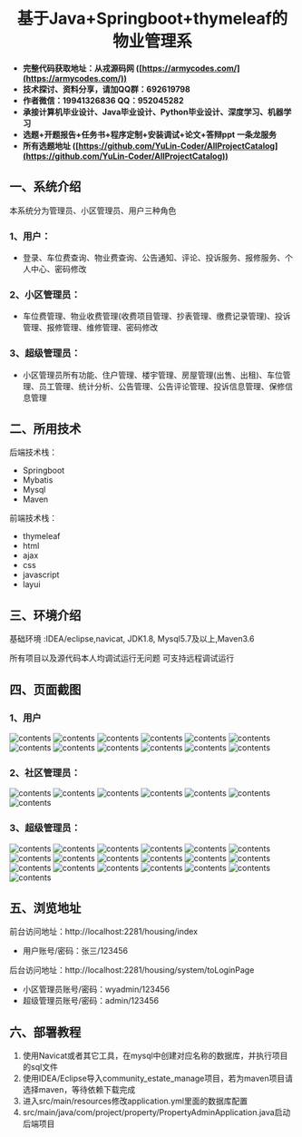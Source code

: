 <p><h1 align="center">基于Java+Springboot+thymeleaf的物业管理系</h1></p>

- <b>完整代码获取地址：从戎源码网 ([https://armycodes.com/](https://armycodes.com/))</b>
- <b>技术探讨、资料分享，请加QQ群：692619798</b> 
- <b>作者微信：19941326836  QQ：952045282</b> 
- <b>承接计算机毕业设计、Java毕业设计、Python毕业设计、深度学习、机器学习</b>
- <b>选题+开题报告+任务书+程序定制+安装调试+论文+答辩ppt 一条龙服务</b>
- <b>所有选题地址 ([https://github.com/YuLin-Coder/AllProjectCatalog](https://github.com/YuLin-Coder/AllProjectCatalog)) </b>

## 一、系统介绍
本系统分为管理员、小区管理员、用户三种角色

### 1、用户：
- 登录、车位费查询、物业费查询、公告通知、评论、投诉服务、报修服务、个人中心、密码修改
### 2、小区管理员：
- 车位费管理、物业收费管理(收费项目管理、抄表管理、缴费记录管理)、投诉管理、报修管理、维修管理、密码修改
### 3、超级管理员：
- 小区管理员所有功能、住户管理、楼宇管理、房屋管理(出售、出租)、车位管理、员工管理、统计分析、公告管理、公告评论管理、投诉信息管理、保修信息管理

## 二、所用技术

后端技术栈：

- Springboot
- Mybatis
- Mysql
- Maven

前端技术栈：

- thymeleaf 
- html
- ajax 
- css
- javascript
- layui

## 三、环境介绍

基础环境 :IDEA/eclipse,navicat, JDK1.8, Mysql5.7及以上,Maven3.6

所有项目以及源代码本人均调试运行无问题 可支持远程调试运行

## 四、页面截图
### 1、用户
![contents](./picture/picture1.png)
![contents](./picture/picture2.png)
![contents](./picture/picture0.png)
![contents](./picture/picture3.png)
![contents](./picture/picture4.png)
![contents](./picture/picture5.png)
![contents](./picture/picture6.png)
![contents](./picture/picture7.png)
![contents](./picture/picture8.png)
![contents](./picture/picture9.png)
![contents](./picture/picture10.png)
![contents](./picture/picture11.png)

### 2、社区管理员：
![contents](./picture/picture13.png)
![contents](./picture/picture14.png)
![contents](./picture/picture15.png)
![contents](./picture/picture16.png)
![contents](./picture/picture17.png)
![contents](./picture/picture18.png)
![contents](./picture/picture19.png)

### 3、超级管理员：
![contents](./picture/picture20.png)
![contents](./picture/picture21.png)
![contents](./picture/picture22.png)
![contents](./picture/picture23.png)
![contents](./picture/picture24.png)
![contents](./picture/picture25.png)
![contents](./picture/picture26.png)
![contents](./picture/picture27.png)
![contents](./picture/picture28.png)
![contents](./picture/picture29.png)
![contents](./picture/picture30.png)
![contents](./picture/picture31.png)
![contents](./picture/picture32.png)
![contents](./picture/picture33.png)
![contents](./picture/picture34.png)
![contents](./picture/picture35.png)
![contents](./picture/picture36.png)
![contents](./picture/picture37.png)
![contents](./picture/picture38.png)

## 五、浏览地址

前台访问地址：http://localhost:2281/housing/index
- 用户账号/密码：张三/123456

后台访问地址：http://localhost:2281/housing/system/toLoginPage
- 小区管理员账号/密码：wyadmin/123456
- 超级管理员账号/密码：admin/123456

## 六、部署教程
1. 使用Navicat或者其它工具，在mysql中创建对应名称的数据库，并执行项目的sql文件
2. 使用IDEA/Eclipse导入community_estate_manage项目，若为maven项目请选择maven，等待依赖下载完成
3. 进入src/main/resources修改application.yml里面的数据库配置
4. src/main/java/com/project/property/PropertyAdminApplication.java启动后端项目


